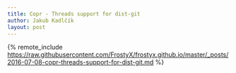 ```yaml
---
title: Copr - Threads support for dist-git
author: Jakub Kadlčík
layout: post
---
```


{% remote_include https://raw.githubusercontent.com/FrostyX/frostyx.github.io/master/_posts/2016-07-08-copr-threads-support-for-dist-git.md %}
